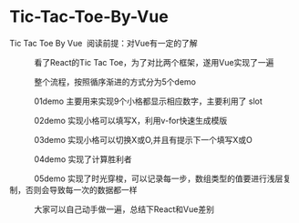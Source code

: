 # Tic-Tac-Toe-By-Vue
Tic Tac Toe By Vue
           阅读前提：对Vue有一定的了解

           看了React的Tic Tac Toe，为了对比两个框架，遂用Vue实现了一遍

           整个流程，按照循序渐进的方式分为5个demo

           01demo 主要用来实现9个小格都显示相应数字，主要利用了 slot

           02demo 实现小格可以填写X，利用v-for快速生成模版

           03demo 实现小格可以切换X或O,并且有提示下一个填写X或O

           04demo 实现了计算胜利者

           05demo 实现了时光穿梭，可以记录每一步，数组类型的值要进行浅层复制，否则会导致每一次的数据都一样

           大家可以自己动手做一遍，总结下React和Vue差别
